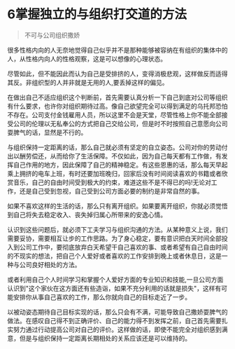 # 6掌握独立的与组织打交道的方法

> 不可与公司组织撒娇

很多性格内向的人无奈地觉得自己似乎并不是那种能够被容纳在有组织的集体中的人，从性格内向人的性格观察，这是可以想像的心理状态。

尽管如此，但不能因此而认为自己是受排挤的人，变得消极悲观，这样做反而适得其反。非组织型的人并非就是无用的人,要丢掉这样的偏见。

在做出自己不适应组织这个判断前，首先需要认真分析一下自己到底对公司等组织有什么要求，也许你对组织期待过高。像自己欲望完全可以得到满足的乌托邦恐怕不存在。公司支付金钱雇用人员，所以这里不会是天堂，尽管性格上你不能全部接受公司的伦理以无私奉公的方式把自己交给公司，但是时不时按照自己意愿向公司耍脾气的话，显然是不行的。

与组织保持一定距离的话，那么自己就必须有坚定的自立姿态。公司对你的劳动付出以酬劳偿还，从而给你了生活保障。不仅如此，因为自己每天都有工作做，有发挥自己作用的地方，因此保障了自己的精神稳定。有这些恩惠的话，那么每天早起乘上拥挤的电车上班，有时还要加班晚归，回家后没有时间阅读喜欢的书籍或者欣赏音乐，自己的自由时间受到极大的约束，难道这些不是不得已的吗!无论对工作，还是自己受到忽视，自己受到公司方面必要的制约是非常自然的事。

如果不喜欢这样的生活的话，那么只有离开组织。如果要离开组织，你就必须觉悟到自己将失去稳定收入、丧失掉归属心所带来的安逸心情。

认识到这些问题后，就必须下工夫学习与组织沟通的方法。从某种意义上说，我们需要妥协，需要相互让步的工作思路。为了身心稳定，要有意识把白天时间全部投入到公司工作中，要彻底放弃白天希望干自己喜欢的事、或者希望有自己自由时间的不现实的想法，把自己个人爱好或者喜欢的工作安排到晚上或者休息日，这是一种与公司良好相处的方法。

或者利用自己个人时间学习和掌握个人爱好方面的专业知识和技能,一旦公司方面认识到"这个家伙在这方面还有些造诣，如果不充分利用的话就是损失"，这样有可能安排你从事自己喜欢的工作，那么你就向自己的目标走近了一步。

以被动姿态期待自己目标实现的话，那么只会有不满，可能导致自己撒娇耍脾气的做法。在感叹自己得不到正确评价、自己的能力得不到发挥之前，自己首先需要扎实努力通过行动提高公司对自己的评价。这样做的话，即使不能完全对组织感到满意，但是与组织保持一定距离长期相处的关系应该还是可以维持的。
